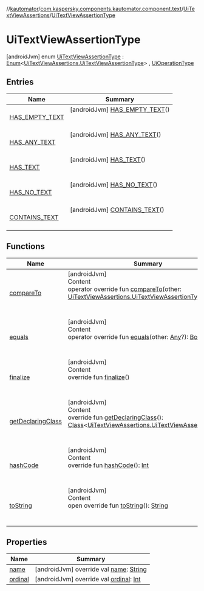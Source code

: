 //[kautomator](../../../index.md)/[com.kaspersky.components.kautomator.component.text](../../index.md)/[UiTextViewAssertions](../index.md)/[UiTextViewAssertionType](index.md)



# UiTextViewAssertionType  
 [androidJvm] enum [UiTextViewAssertionType](index.md) : [Enum](https://kotlinlang.org/api/latest/jvm/stdlib/kotlin/-enum/index.html)<[UiTextViewAssertions.UiTextViewAssertionType](index.md)> , [UiOperationType](../../../com.kaspersky.components.kautomator.intercept.operation/-ui-operation-type/index.md)   


## Entries  
  
|  Name|  Summary| 
|---|---|
| [HAS_EMPTY_TEXT](-h-a-s_-e-m-p-t-y_-t-e-x-t/index.md)|  [androidJvm] [HAS_EMPTY_TEXT](-h-a-s_-e-m-p-t-y_-t-e-x-t/index.md)()  <br>  <br>   <br>
| [HAS_ANY_TEXT](-h-a-s_-a-n-y_-t-e-x-t/index.md)|  [androidJvm] [HAS_ANY_TEXT](-h-a-s_-a-n-y_-t-e-x-t/index.md)()  <br>  <br>   <br>
| [HAS_TEXT](-h-a-s_-t-e-x-t/index.md)|  [androidJvm] [HAS_TEXT](-h-a-s_-t-e-x-t/index.md)()  <br>  <br>   <br>
| [HAS_NO_TEXT](-h-a-s_-n-o_-t-e-x-t/index.md)|  [androidJvm] [HAS_NO_TEXT](-h-a-s_-n-o_-t-e-x-t/index.md)()  <br>  <br>   <br>
| [CONTAINS_TEXT](-c-o-n-t-a-i-n-s_-t-e-x-t/index.md)|  [androidJvm] [CONTAINS_TEXT](-c-o-n-t-a-i-n-s_-t-e-x-t/index.md)()  <br>  <br>   <br>


## Functions  
  
|  Name|  Summary| 
|---|---|
| [compareTo](https://kotlinlang.org/api/latest/jvm/stdlib/kotlin/-enum/compare-to.html)| [androidJvm]  <br>Content  <br>operator override fun [compareTo](https://kotlinlang.org/api/latest/jvm/stdlib/kotlin/-enum/compare-to.html)(other: [UiTextViewAssertions.UiTextViewAssertionType](index.md)): [Int](https://kotlinlang.org/api/latest/jvm/stdlib/kotlin/-int/index.html)  <br><br><br>
| [equals](https://kotlinlang.org/api/latest/jvm/stdlib/kotlin/-enum/equals.html)| [androidJvm]  <br>Content  <br>operator override fun [equals](https://kotlinlang.org/api/latest/jvm/stdlib/kotlin/-enum/equals.html)(other: [Any](https://kotlinlang.org/api/latest/jvm/stdlib/kotlin/-any/index.html)?): [Boolean](https://kotlinlang.org/api/latest/jvm/stdlib/kotlin/-boolean/index.html)  <br><br><br>
| [finalize](https://kotlinlang.org/api/latest/jvm/stdlib/kotlin/-enum/finalize.html)| [androidJvm]  <br>Content  <br>override fun [finalize](https://kotlinlang.org/api/latest/jvm/stdlib/kotlin/-enum/finalize.html)()  <br><br><br>
| [getDeclaringClass](https://kotlinlang.org/api/latest/jvm/stdlib/kotlin/-enum/get-declaring-class.html)| [androidJvm]  <br>Content  <br>override fun [getDeclaringClass](https://kotlinlang.org/api/latest/jvm/stdlib/kotlin/-enum/get-declaring-class.html)(): [Class](https://docs.oracle.com/javase/8/docs/api/java/lang/Class.html)<[UiTextViewAssertions.UiTextViewAssertionType](index.md)>  <br><br><br>
| [hashCode](https://kotlinlang.org/api/latest/jvm/stdlib/kotlin/-enum/hash-code.html)| [androidJvm]  <br>Content  <br>override fun [hashCode](https://kotlinlang.org/api/latest/jvm/stdlib/kotlin/-enum/hash-code.html)(): [Int](https://kotlinlang.org/api/latest/jvm/stdlib/kotlin/-int/index.html)  <br><br><br>
| [toString](https://kotlinlang.org/api/latest/jvm/stdlib/kotlin/-enum/to-string.html)| [androidJvm]  <br>Content  <br>open override fun [toString](https://kotlinlang.org/api/latest/jvm/stdlib/kotlin/-enum/to-string.html)(): [String](https://kotlinlang.org/api/latest/jvm/stdlib/kotlin/-string/index.html)  <br><br><br>


## Properties  
  
|  Name|  Summary| 
|---|---|
| [name](index.md#com.kaspersky.components.kautomator.component.text/UiTextViewAssertions.UiTextViewAssertionType/name/#/PointingToDeclaration/)|  [androidJvm] override val [name](index.md#com.kaspersky.components.kautomator.component.text/UiTextViewAssertions.UiTextViewAssertionType/name/#/PointingToDeclaration/): [String](https://kotlinlang.org/api/latest/jvm/stdlib/kotlin/-string/index.html)   <br>
| [ordinal](index.md#com.kaspersky.components.kautomator.component.text/UiTextViewAssertions.UiTextViewAssertionType/ordinal/#/PointingToDeclaration/)|  [androidJvm] override val [ordinal](index.md#com.kaspersky.components.kautomator.component.text/UiTextViewAssertions.UiTextViewAssertionType/ordinal/#/PointingToDeclaration/): [Int](https://kotlinlang.org/api/latest/jvm/stdlib/kotlin/-int/index.html)   <br>

